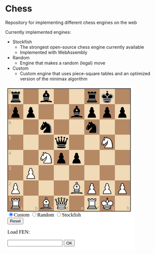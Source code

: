 # Chess
Repository for implementing different chess engines on the web

Currently implemented engines:
- Stockfish
    - The strongest open-source chess engine currently available
    - Implemented with WebAssembly
- Random
    - Engine that makes a random (legal) move
- Custom
    - Custom engine that uses piece-square tables and an optimized version of the minimax algorithm

![](image.png)